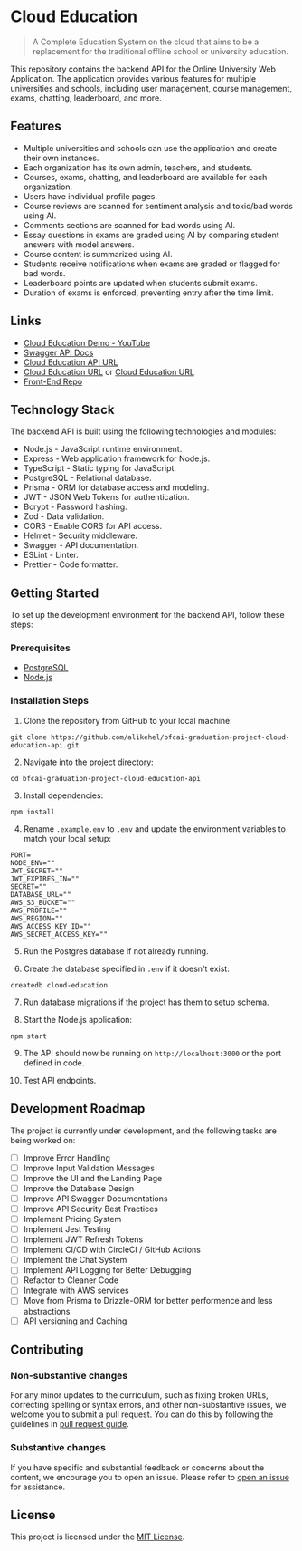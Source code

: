 # Cloud Education

> A Complete Education System on the cloud that aims to be a replacement for the traditional offline school or university education.

This repository contains the backend API for the Online University Web Application. The application provides various features for multiple universities and schools, including user management, course management, exams, chatting, leaderboard, and more.

## Features

- Multiple universities and schools can use the application and create their own instances.
- Each organization has its own admin, teachers, and students.
- Courses, exams, chatting, and leaderboard are available for each organization.
- Users have individual profile pages.
- Course reviews are scanned for sentiment analysis and toxic/bad words using AI.
- Comments sections are scanned for bad words using AI.
- Essay questions in exams are graded using AI by comparing student answers with model answers.
- Course content is summarized using AI.
- Students receive notifications when exams are graded or flagged for bad words.
- Leaderboard points are updated when students submit exams.
- Duration of exams is enforced, preventing entry after the time limit.

## Links

- [Cloud Education Demo - YouTube](https://youtube.com/playlist?list=PLzrcxuCFsyhCcLVWrTsY1RooZffVfrVHj)
- [Swagger API Docs](https://cloud-education-api.up.railway.app/api-docs-dark-theme/)
- [Cloud Education API URL](https://cloud-education-api.up.railway.app/)
- [Cloud Education URL](https://www.cloud-education.systems/) or [Cloud Education URL](https://lecture-dashboard.vercel.app/)
- [Front-End Repo](https://github.com/wagihmohamed/lecture-dashboard/)

## Technology Stack

The backend API is built using the following technologies and modules:

- Node.js - JavaScript runtime environment.
- Express - Web application framework for Node.js.
- TypeScript - Static typing for JavaScript.
- PostgreSQL - Relational database.
- Prisma - ORM for database access and modeling.
- JWT - JSON Web Tokens for authentication.
- Bcrypt - Password hashing.
- Zod - Data validation.
- CORS - Enable CORS for API access.
- Helmet - Security middleware.
- Swagger - API documentation.
- ESLint - Linter.
- Prettier - Code formatter.

## Getting Started

To set up the development environment for the backend API, follow these steps:

### Prerequisites

- [PostgreSQL](https://www.postgresql.org/)
- [Node.js](https://nodejs.org/en/)

### Installation Steps

1. Clone the repository from GitHub to your local machine:

```
git clone https://github.com/alikehel/bfcai-graduation-project-cloud-education-api.git
```

2. Navigate into the project directory: 

```
cd bfcai-graduation-project-cloud-education-api
```

3. Install dependencies:

```
npm install
```

4. Rename `.example.env` to `.env` and update the environment variables to match your local setup:

```
PORT=
NODE_ENV=""
JWT_SECRET=""
JWT_EXPIRES_IN=""
SECRET=""
DATABASE_URL=""
AWS_S3_BUCKET=""
AWS_PROFILE=""
AWS_REGION=""
AWS_ACCESS_KEY_ID=""
AWS_SECRET_ACCESS_KEY=""
```

5. Run the Postgres database if not already running. 

6. Create the database specified in `.env` if it doesn't exist:

```
createdb cloud-education
```

7. Run database migrations if the project has them to setup schema.

8. Start the Node.js application:

```
npm start
```

9. The API should now be running on `http://localhost:3000` or the port defined in code.

10. Test API endpoints.

## Development Roadmap

The project is currently under development, and the following tasks are being worked on:

- [ ] Improve Error Handling
- [ ] Improve Input Validation Messages
- [ ] Improve the UI and the Landing Page
- [ ] Improve the Database Design
- [ ] Improve API Swagger Documentations
- [ ] Improve API Security Best Practices
- [ ] Implement Pricing System
- [ ] Implement Jest Testing
- [ ] Implement JWT Refresh Tokens
- [ ] Implement CI/CD with CircleCI / GitHub Actions
- [ ] Implement the Chat System
- [ ] Implement API Logging for Better Debugging
- [ ] Refactor to Cleaner Code
- [ ] Integrate with AWS services
- [ ] Move from Prisma to Drizzle-ORM for better performence and less abstractions
- [ ] API versioning and Caching

## Contributing

### Non-substantive changes

For any minor updates to the curriculum, such as fixing broken URLs, correcting spelling or syntax errors, and other non-substantive issues, we welcome you to submit a pull request. You can do this by following the guidelines in [pull request guide](https://www.freecodecamp.org/news/how-to-make-your-first-pull-request-on-github-3/).

### Substantive changes

If you have specific and substantial feedback or concerns about the content, we encourage you to open an issue. Please refer to [open an issue](https://help.github.com/articles/creating-an-issue/) for assistance.

## License

This project is licensed under the [MIT License](LICENSE).
